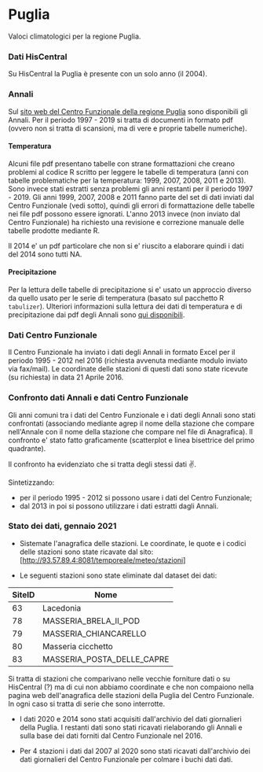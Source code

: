 # Puglia

Valoci climatologici per la regione Puglia.

### Dati HisCentral

Su HisCentral la Puglia è presente con un solo anno (il 2004).

### Annali

Sul [sito web del Centro Funzionale della regione Puglia](https://protezionecivile.puglia.it/centro-funzionale-decentrato/rete-di-monitoraggio/annali-e-dati-idrologici-elaborati/) sono disponibili gli Annali. Per il periodo 1997 - 2019 si tratta di documenti in formato pdf (ovvero non si tratta di scansioni, ma di vere e proprie tabelle numeriche).

#### Temperatura

Alcuni file pdf presentano tabelle con strane formattazioni che creano problemi al codice R scritto per leggere le tabelle di temperatura (anni con tabelle problematiche per la temperatura: 1999, 2007, 2008, 2011 e 2013). Sono invece stati estratti senza problemi gli anni restanti per il periodo 1997 - 2019. 
Gli anni 1999, 2007, 2008 e 2011 fanno parte del set di dati inviati dal Centro Funzionale (vedi sotto), quindi gli errori di formattazione delle tabelle nei file pdf possono essere ignorati. L'anno 2013 invece (non inviato dal Centro Funzionale) ha richiesto una revisione e correzione manuale delle tabelle prodotte mediante R.

Il 2014 e' un pdf particolare che non si e' riuscito a elaborare quindi i dati del 2014 sono tutti NA.

#### Precipitazione

Per la lettura delle tabelle di precipitazione si e' usato un approccio diverso da quello usato per le serie di temperatura (basato sul pacchetto R `tabulizer`).
Ulteriori informazioni sulla lettura dei dati di temperatura e di precipitazione dai pdf degli Annali sono [qui disponibili](./annali/annali_elaborazione.md).

### Dati Centro Funzionale

Il Centro Funzionale ha inviato i dati degli Annali in formato Excel per il periodo 1995 - 2012 nel 2016 (richiesta avvenuta mediante modulo inviato via fax/mail). Le coordinate delle stazioni di questi dati sono state ricevute (su richiesta) in data 21 Aprile 2016.

### Confronto dati Annali e dati Centro Funzionale

Gli anni comuni tra i dati del Centro Funzionale e i dati degli Annali sono stati confrontati (associando mediante agrep il nome della stazione che compare nell'Annale con il nome della stazione che compare nel file di Anagrafica). Il confronto e' stato fatto graficamente (scatterplot e linea bisettrice del primo quadrante). 

Il confronto ha evidenziato che si tratta degli stessi dati :v:.

Sintetizzando:
- per il periodo 1995 - 2012 si possono usare i dati del Centro Funzionale;
- dal 2013 in poi si possono utilizzare i dati estratti dagli Annali.


### Stato dei dati, gennaio 2021

- Sistemate l'anagrafica delle stazioni. Le coordinate, le quote e i codici delle stazioni sono state ricavate dal sito: [http://93.57.89.4:8081/temporeale/meteo/stazioni]

- Le seguenti stazioni sono state eliminate dal dataset dei dati:

| SiteID | Nome |
|--------|------|
| 63     | Lacedonia |   
| 78     | MASSERIA_BRELA_II_POD |
| 79     | MASSERIA_CHIANCARELLO |
| 80     | Masseria cicchetto |
| 83     | MASSERIA_POSTA_DELLE_CAPRE |

Si tratta di stazioni che comparivano nelle vecchie forniture dati o su HisCentral (?) ma di cui non abbiamo coordinate e che non compaiono nella pagina web 
dell'anagrafica delle stazioni della Puglia del Centro Funzionale. In ogni caso si tratta di serie che sono interrotte.

- I dati 2020 e 2014 sono stati acquisiti dall'archivio del dati giornalieri della Puglia. I restanti dati sono stati ricavati rielaborando gli Annali e sulla base dei dati forniti dal Centro Funzionale nel 2016.

- Per 4 stazioni i dati dal 2007 al 2020 sono stati ricavati dall'archivio dei dati giornalieri del Centro Funzionale per colmare i buchi dati dati.


